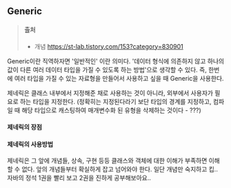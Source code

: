## Generic

> #### 출처
>
> - 개념
>  https://st-lab.tistory.com/153?category=830901



Generic이란 직역하자면 '일반적인' 이란 의미다. '데이터 형식에 의존하지 않고 하나의 값이 다른 여러 데이터 타입을 가질 수 있도록 하는 방법'으로 생각할 수 있다.  즉, 한번에 여러 타입을 가질 수 있는 자료형을 만들어서 사용하고 싶을 때 Generic을 사용한다. 

제네릭은 클래스 내부에서 지정해준 채로 사용하는 것이 아니라, 외부에서 사용자가 필요로 하는 타입을 지정한다. (정확히는 지정된다라기 보단 타입의 경계를 지정하고, 컴파일 때 해당 타입으로 캐스팅하여 매개변수화 된 유형을 삭제하는 것이다 - ???)




#### 제네릭의 장점


#### 제네릭의 사용방법



제네릭은 그 앞에 개념들, 상속, 구현 등등 클래스와 객체에 대한 이해가 부족하면 이해할 수 없다. 앞의 개념들부터 확실하게 잡고 넘어와야 한다. 일단 개념만 숙지하고 킵.. 자바의 정석 1권을 빨리 보고 2권을 진하게 공부해보아요..